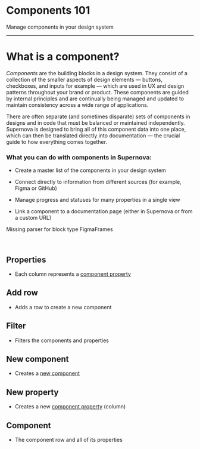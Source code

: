 
# Components 101

Manage components in your design system

---

# What is a component?

*Components* are the building blocks in a design system. They consist of a collection of the smaller aspects of design elements — buttons, checkboxes, and inputs for example — which are used in UX and design patterns throughout your brand or product. These components are guided by internal principles and are continually being managed and updated to maintain consistency across a wide range of applications.

There are often separate (and sometimes disparate) sets of components in designs and in code that must be balanced or maintained independently. Supernova is designed to bring all of this component data into one place, which can then be translated directly into documentation — the crucial guide to how everything comes together.

### What you can do with components in Supernova:

- Create a master list of the components in your design system

- Connect directly to information from different sources (for example, Figma or GitHub)

- Manage progress and statuses for many properties in a single view

- Link a component to a documentation page (either in Supernova or from a custom URL)



Missing parser for block type FigmaFrames

 

## Properties

- Each column represents a [component property]()

## Add row

- Adds a row to create a new component

## Filter

- Filters the components and properties

## New component

- Creates a [new component]()

## New property

- Creates a new [component property]() (column)

## Component

- The component row and all of its properties